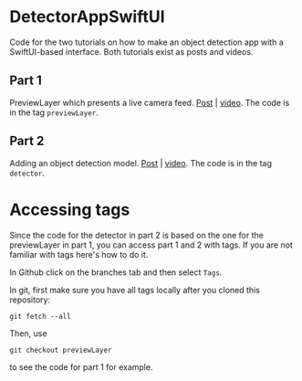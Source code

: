 # DetectorAppSwiftUI
Code for the two tutorials on how to make an object detection app with a SwiftUI-based interface.
Both tutorials exist as posts and videos.

## Part 1 
PreviewLayer which presents a live camera feed. [Post](https://www.neuralception.com/detection-app-tutorial-camera-feed/) | [video](https://www.youtube.com/watch?v=R2STbo53_vc).
The code is in the tag `previewLayer`.

## Part 2
Adding an object detection model. [Post](https://www.neuralception.com) | [video]().
The code is in the tag `detector`.

# Accessing tags
Since the code for the detector in part 2 is based on the one for the previewLayer in part 1, you can access part 1 and 2 with tags.
If you are not familiar with tags here's how to do it.

In Github click on the branches tab and then select `Tags`.

In git, first make sure you have all tags locally after you cloned this repository:

```
git fetch --all
```

Then, use 

```
git checkout previewLayer
```

to see the code for part 1 for example.
